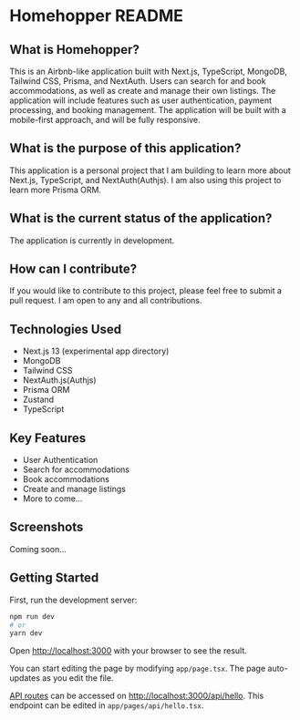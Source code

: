 # Homehopper README

## What is Homehopper?

This is an Airbnb-like application built with Next.js, TypeScript, MongoDB, Tailwind CSS, Prisma, and NextAuth. Users can search for and book accommodations, as well as create and manage their own listings. The application will include features such as user authentication, payment processing, and booking management. The application will be built with a mobile-first approach, and will be fully responsive.

## What is the purpose of this application?

This application is a personal project that I am building to learn more about Next.js, TypeScript, and NextAuth(Authjs). I am also using this project to learn more Prisma ORM.

## What is the current status of the application?

The application is currently in development.

## How can I contribute?

If you would like to contribute to this project, please feel free to submit a pull request. I am open to any and all contributions.

## Technologies Used

- Next.js 13 (experimental app directory)
- MongoDB
- Tailwind CSS
- NextAuth.js(Authjs)
- Prisma ORM
- Zustand
- TypeScript

## Key Features

- User Authentication
- Search for accommodations
- Book accommodations
- Create and manage listings
- More to come...

## Screenshots

Coming soon...

## Getting Started

First, run the development server:

```bash
npm run dev
# or
yarn dev
```

Open [http://localhost:3000](http://localhost:3000) with your browser to see the result.

You can start editing the page by modifying `app/page.tsx`. The page auto-updates as you edit the file.

[API routes](https://nextjs.org/docs/api-routes/introduction) can be accessed on [http://localhost:3000/api/hello](http://localhost:3000/api/hello). This endpoint can be edited in `app/pages/api/hello.tsx`.
